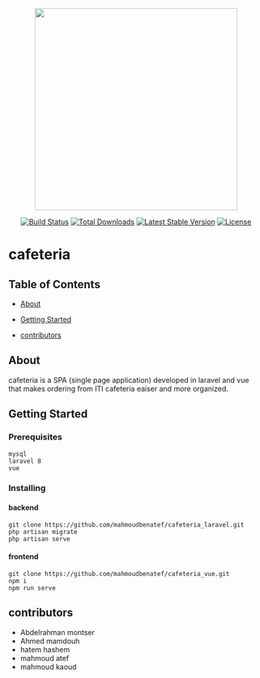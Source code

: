 <p align="center"><a href="https://laravel.com" target="_blank"><img src="https://raw.githubusercontent.com/laravel/art/master/logo-lockup/5%20SVG/2%20CMYK/1%20Full%20Color/laravel-logolockup-cmyk-red.svg" width="400"></a></p>

<p align="center">
<a href="https://travis-ci.org/laravel/framework"><img src="https://travis-ci.org/laravel/framework.svg" alt="Build Status"></a>
<a href="https://packagist.org/packages/laravel/framework"><img src="https://img.shields.io/packagist/dt/laravel/framework" alt="Total Downloads"></a>
<a href="https://packagist.org/packages/laravel/framework"><img src="https://img.shields.io/packagist/v/laravel/framework" alt="Latest Stable Version"></a>
<a href="https://packagist.org/packages/laravel/framework"><img src="https://img.shields.io/packagist/l/laravel/framework" alt="License"></a>
</p>

# cafeteria

## Table of Contents
+ [About](#about)
+ [Getting Started](#getting_started)

+ [contributors](#contributors)


## About <a name = "about"></a>
cafeteria is a SPA (single page application) developed in laravel and vue  that makes ordering from  ITI cafeteria eaiser and more organized.


## Getting Started <a name = "getting_started"></a>
### Prerequisites

```
mysql
laravel 8
vue
```

### Installing

#### backend
```
git clone https://github.com/mahmoudbenatef/cafeteria_laravel.git
php artisan migrate
php artisan serve
```
#### frontend
```
git clone https://github.com/mahmoudbenatef/cafeteria_vue.git
npm i
npm run serve
```





 ## contributors <a name = "contributors"></a>
 + Abdelrahman montser
 + Ahmed mamdouh
 + hatem hashem
 + mahmoud atef 
 + mahmoud kaoud
